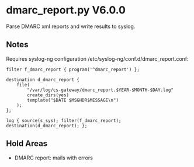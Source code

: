 dmarc_report.py V6.0.0
======================

Parse DMARC xml reports and write results to syslog.

## Notes
Requires syslog-ng configuration /etc/syslog-ng/conf.d/dmarc_report.conf:
```
filter f_dmarc_report { program('^dmarc_report') };

destination d_dmarc_report {
    file(
        "/var/log/cs-gateway/dmarc_report.$YEAR-$MONTH-$DAY.log"
        create_dirs(yes)
        template("$DATE $MSGHDR$MESSAGE\n")
    );
};

log { source(s_sys); filter(f_dmarc_report); destination(d_dmarc_report); };
```

## Hold Areas
* DMARC report: mails with errors
